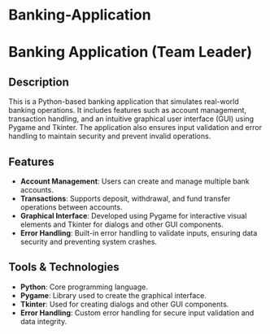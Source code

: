 # Banking-Application
# Banking Application (Team Leader)

## Description

This is a Python-based banking application that simulates real-world banking operations. It includes features such as account management, transaction handling, and an intuitive graphical user interface (GUI) using Pygame and Tkinter. The application also ensures input validation and error handling to maintain security and prevent invalid operations.

## Features

- **Account Management**: Users can create and manage multiple bank accounts.
- **Transactions**: Supports deposit, withdrawal, and fund transfer operations between accounts.
- **Graphical Interface**: Developed using Pygame for interactive visual elements and Tkinter for dialogs and other GUI components.
- **Error Handling**: Built-in error handling to validate inputs, ensuring data security and preventing system crashes.
  
## Tools & Technologies

- **Python**: Core programming language.
- **Pygame**: Library used to create the graphical interface.
- **Tkinter**: Used for creating dialogs and other GUI components.
- **Error Handling**: Custom error handling for secure input validation and data integrity.

